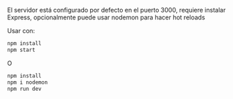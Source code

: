 El servidor está configurado por defecto en el puerto 3000, requiere instalar Express, opcionalmente puede usar nodemon para hacer hot reloads

Usar con:

```bash
npm install
npm start
```
O
```bash
npm install
npm i nodemon
npm run dev
```
